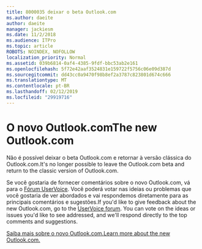 ```yaml
---
title: 8000035 deixar o beta Outlook.com
ms.author: daeite
author: daeite
manager: jackiesm
ms.date: 11/2/2018
ms.audience: ITPro
ms.topic: article
ROBOTS: NOINDEX, NOFOLLOW
localization_priority: Normal
ms.assetid: 039b6814-0af4-4385-9fdf-bbc53ab2e161
ms.openlocfilehash: 5f72e42aaf3524831e159722f5756c06e09d387d
ms.sourcegitcommit: dd43cc0a9470f98b8ef2a3787c823801d674c666
ms.translationtype: MT
ms.contentlocale: pt-BR
ms.lasthandoff: 02/12/2019
ms.locfileid: "29919716"
---
```

# <a name="the-new-outlookcom"></a><span data-ttu-id="6d5d3-102">O novo Outlook.com</span><span class="sxs-lookup"><span data-stu-id="6d5d3-102">The new Outlook.com</span></span>

<span data-ttu-id="6d5d3-103">Não é possível deixar o beta Outlook.com e retornar à versão clássica do Outlook.com.</span><span class="sxs-lookup"><span data-stu-id="6d5d3-103">It's no longer possible to leave the Outlook.com beta and return to the classic version of Outlook.com.</span></span>
  
<span data-ttu-id="6d5d3-p101">Se você gostaria de fornecer comentários sobre o novo Outlook.com, vá para o [Fórum UserVoice](https://go.microsoft.com/fwlink/p/?linkid=851599). Você poderá votar nas ideias ou problemas que você gostaria de ver abordados e vai respondemos diretamente para as principais comentários e sugestões.</span><span class="sxs-lookup"><span data-stu-id="6d5d3-p101">If you'd like to give feedback about the new Outlook.com, go to the [UserVoice forum](https://go.microsoft.com/fwlink/p/?linkid=851599). You can vote on the ideas or issues you'd like to see addressed, and we'll respond directly to the top comments and suggestions.</span></span>
  
[<span data-ttu-id="6d5d3-106">Saiba mais sobre o novo Outlook.com.</span><span class="sxs-lookup"><span data-stu-id="6d5d3-106">Learn more about the new Outlook.com.</span></span>](https://go.microsoft.com/fwlink/p/?linkid=874356)
  


